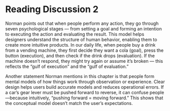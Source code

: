 
# Reading Discussion 2


Norman points out that when people perform any action, they go through seven psychological stages — from setting a goal and forming an intention to executing the action and evaluating the result. This model helps designers understand the structure of human behavior, enabling them to create more intuitive products. In our daily life, when people buy a drink from a vending machine, they first decide they want a cola (goal), press the button (execution), and then check if the drink drops (evaluation). If the machine doesn’t respond, they might try again or assume it’s broken — this reflects the “gulf of execution” and the “gulf of evaluation.”

Another statement Norman mentions in this chapter is that people form mental models of how things work through observation or experience. Clear design helps users build accurate models and reduces operational errors. If a car’s gear lever must be pushed forward to reverse, it can confuse people—because intuitively, “pushing forward = moving forward.” This shows that the conceptual model doesn’t match the user’s expectations.
